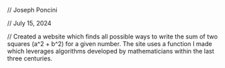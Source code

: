 // Joseph Poncini

// July 15, 2024

// Created a website which finds all possible ways to write the sum of two squares (a^2 + b^2) for a given number. The site uses a function I made which leverages algorithms developed by mathematicians within the last three centuries.
